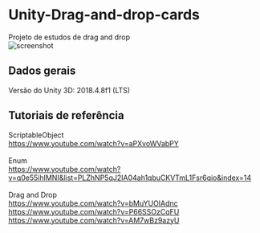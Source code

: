 # Unity-Drag-and-drop-cards
Projeto de estudos de drag and drop<br/>
![screenshot](https://user-images.githubusercontent.com/13722768/64540799-215cdd80-d2f7-11e9-9a0c-83a628779628.png)

## Dados gerais

Versão do Unity 3D: 2018.4.8f1 (LTS)

## Tutoriais de referência
ScriptableObject<br/>
https://www.youtube.com/watch?v=aPXvoWVabPY<br/>
<br/>
Enum<br/>
https://www.youtube.com/watch?v=q0e55ihIMNI&list=PLZhNP5qJ2IA04ah1qbuCKVTmL1Fsr6qio&index=14<br/>
<br/>
Drag and Drop<br/>
https://www.youtube.com/watch?v=bMuYUOIAdnc<br/>
https://www.youtube.com/watch?v=P66SSOzCqFU<br/>
https://www.youtube.com/watch?v=AM7wBz9azyU<br/>
<br/>
